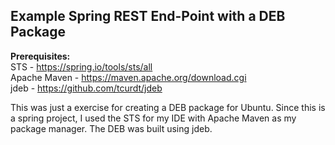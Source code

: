 ## Example Spring REST End-Point with a DEB Package

**Prerequisites:**  
STS - https://spring.io/tools/sts/all  
Apache Maven - https://maven.apache.org/download.cgi  
jdeb - https://github.com/tcurdt/jdeb   

This was just a exercise for creating a DEB package for Ubuntu. Since this is a spring project, I used the STS for my IDE with Apache Maven as my package manager. The DEB was built using jdeb.
